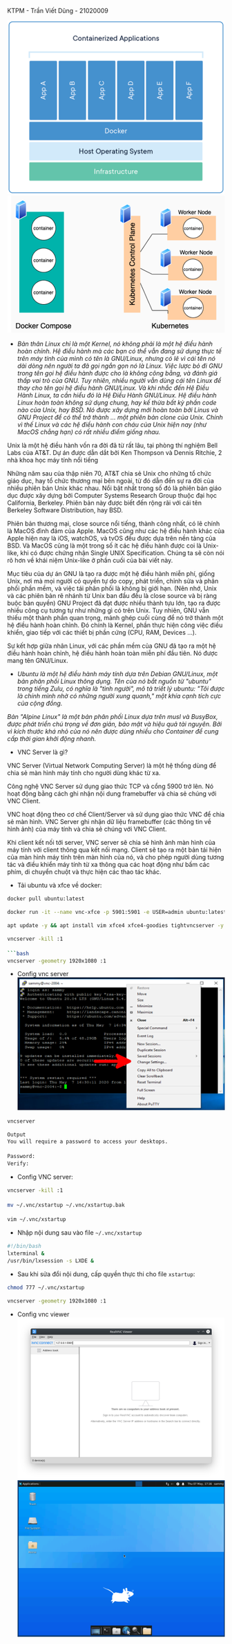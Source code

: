 KTPM - Trần Viết Dũng - 21020009

![Docker](image.png)
![Docker compose](image-1.png)

-   <i>Bản thân Linux chỉ là một Kernel, nó không phải là một hệ điều hành hoàn chỉnh. Hệ điều hành mà các bạn có thể vẫn đang sử dụng thực tế trên máy tính của mình có tên là GNU/Linux, nhưng có lẽ vì cái tên nó dài dòng nên người ta đã gọi ngắn gọn nó là Linux. Việc lược bỏ đi GNU trong tên gọi hệ điều hành được cho là không công bằng, và đánh giá thấp vai trò của GNU. Tuy nhiên, nhiều người vẫn dùng cái tên Linux để thay cho tên gọi hệ điều hành GNU/Linux. Và khi nhắc đến Hệ Điều Hành Linux, ta cần hiểu đó là Hệ Điều Hành GNU/Linux. Hệ điều hành Linux hoàn toàn không sử dụng chung, hay kế thừa bất kỳ phần code nào của Unix, hay BSD. Nó được xây dựng mới hoàn toàn bởi Linus và GNU Project để có thể trở thành … một phiên bản clone của Unix. Chính vì thế Linux và các hệ điều hành con cháu của Unix hiện nay (như MacOS chẳng hạn) có rất nhiều điểm giống nhau.</i>

Unix là một hệ điều hành vốn ra đời đã từ rất lâu, tại phòng thí nghiệm Bell Labs của AT&T. Dự án được dẫn dắt bởi Ken Thompson và Dennis Ritchie, 2 nhà khoa học máy tính nổi tiếng
<br>

Những năm sau của thập niên 70, AT&T chia sẻ Unix cho những tổ chức giáo dục, hay tổ chức thương mại bên ngoài, từ đó dẫn đến sự ra đời của nhiều phiên bản Unix khác nhau. Nổi bật nhất trong số đó là phiên bản giáo dục được xây dựng bởi Computer Systems Research Group thuộc đại học California, Berkeley. Phiên bản này được biết đến rộng rãi với cái tên Berkeley Software Distribution, hay BSD.
<br>

Phiên bản thương mại, close source nổi tiếng, thành công nhất, có lẽ chính là MacOS đình đám của Apple. MacOS cũng như các hệ điều hành khác của Apple hiện nay là iOS, watchOS, và tvOS đều được dựa trên nền tảng của BSD. Và MacOS cũng là một trong số ít các hệ điều hành được coi là Unix-like, khi có được chứng nhận Single UNIX Specification. Chúng ta sẽ còn nói rõ hơn về khái niệm Unix-like ở phần cuối của bài viết này.
<br>

Mục tiêu của dự án GNU là tạo ra được một hệ điều hành miễn phí, giống Unix, nơi mà mọi người có quyền tự do copy, phát triển, chỉnh sửa và phân phối phần mềm, và việc tái phân phối là không bị giới hạn. (Nên nhớ, Unix và các phiên bản rẽ nhánh từ Unix ban đầu đều là close source và bị ràng buộc bản quyền)
GNU Project đã đạt được nhiều thành tựu lớn, tạo ra được nhiều công cụ tương tự như những gì có trên Unix. Tuy nhiên, GNU vẫn thiếu một thành phần quan trọng, mảnh ghép cuối cùng để nó trở thành một hệ điều hành hoàn chỉnh. Đó chính là Kernel, phần thực hiện công việc điều khiển, giao tiếp với các thiết bị phần cứng (CPU, RAM, Devices …).
<br>

Sự kết hợp giữa nhân Linux, với các phần mềm của GNU đã tạo ra một hệ điều hành hoàn chỉnh, hệ điều hành hoàn toàn miễn phí đầu tiên. Nó được mang tên GNU/Linux.
<br>

-   <i>Ubuntu là một hệ điều hành máy tính dựa trên Debian GNU/Linux, một bản phân phối Linux thông dụng. Tên của nó bắt nguồn từ "ubuntu" trong tiếng Zulu, có nghĩa là "tình người", mô tả triết lý ubuntu: "Tôi được là chính mình nhờ có những người xung quanh," một khía cạnh tích cực của cộng đồng.</i>
    <br>
    <i>

Bản "Alpine Linux" là một bản phân phối Linux dựa trên musl và BusyBox, được phát triển chú trọng về đơn giản, bảo mật và hiệu quả tài nguyên. Bởi vì kích thước khá nhỏ của nó nên được dùng nhiều cho Container để cung cấp thời gian khởi động nhanh.</i>

-   VNC Server là gì?

VNC Server (Virtual Network Computing Server) là một hệ thống dùng để chia sẻ màn hình máy tính cho người dùng khác từ xa.

Công nghệ VNC Server sử dụng giao thức TCP và cổng 5900 trở lên. Nó hoạt động bằng cách ghi nhận nội dung framebuffer và chia sẻ chúng với VNC Client.

VNC hoạt động theo cơ chế Client/Server và sử dụng giao thức VNC để chia sẻ màn hình. VNC Server ghi nhận dữ liệu framebuffer (các thông tin về hình ảnh) của máy tính và chia sẻ chúng với VNC Client.

Khi client kết nối tới server, VNC server sẽ chia sẻ hình ảnh màn hình của máy tính với client thông qua kết nối mạng. Client sẽ tạo ra một bản tái hiện của màn hình máy tính trên màn hình của nó, và cho phép người dùng tương tác và điều khiển máy tính từ xa thông qua các hoạt động như bấm các phím, di chuyển chuột và thực hiện các thao tác khác.
<br>

-   Tải ubuntu và xfce về docker:

```bash
docker pull ubuntu:latest
```

```bash
docker run -it --name vnc-xfce -p 5901:5901 -e USER=admin ubuntu:latest
```

```bash
apt update -y && apt install vim xfce4 xfce4-goodies tightvncserver -y
```

````bash
vncserver -kill :1

```bash
vncserver -geometry 1920x1080 :1
````

-   Config vnc server
    ![alt text](image-2.png)

```bash
vncserver
```

```bash
Output
You will require a password to access your desktops.

Password:
Verify:
```

-   Config VNC server:

```bash
vncserver -kill :1

mv ~/.vnc/xstartup ~/.vnc/xstartup.bak

vim ~/.vnc/xstartup
```

-   Nhập nội dung sau vào file `~/.vnc/xstartup`

```bash
#!/bin/bash
lxterminal &
/usr/bin/lxsession -s LXDE &
```

-   Sau khi sửa đổi nội dung, cấp quyền thực thi cho file `xstartup`:

```bash
chmod 777 ~/.vnc/xstartup
```

```bash
vncserver -geometry 1920x1080 :1
```

-   Config vnc viewer
![alt text](image-4.png)
![alt text](image-3.png)
